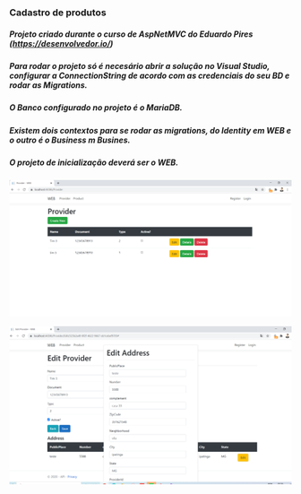 ### Cadastro de produtos
##### Projeto criado durante o curso de AspNetMVC do Eduardo Pires (https://desenvolvedor.io/)

##### Para rodar o projeto só é necesário abrir a solução no Visual Studio, configurar a ConnectionString de acordo com as credenciais do seu BD e rodar as Migrations.
##### O Banco configurado no projeto é o MariaDB.
##### Existem dois contextos para se rodar as migrations, do Identity em WEB  e o outro é o Business m Busines.
##### O projeto de inicialização deverá ser o WEB.

![Example](https://github.com/Lipe1994/CadastroDeProdutosMVC/blob/master/example01.PNG)


![Example](https://github.com/Lipe1994/CadastroDeProdutosMVC/blob/master/example02.PNG)
